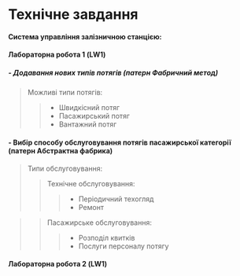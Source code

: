 # Технічне завдання

#### **Система управління залізничною станцією:**
#### **Лабораторна робота 1 (LW1)**
 #####  - Додавання нових типів потягів (патерн Фабричний метод)
 >Можливі типи потягів:
>> - Швидкісний потяг
>> - Пасажирський потяг
>> - Вантажний потяг
 #### - Вибір способу обслуговування потягів пасажирської категорії (патерн Абстрактна фабрика)
 
 > Типи обслуговування:
>>Технічне обслуговування:
>>> - Періодичний техогляд
>>> - Ремонт

 >>Пасажирське обслуговування:
>>> - Розподіл квитків
>>> - Послуги персоналу потягу

#### **Лабораторна робота 2 (LW1)**
